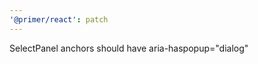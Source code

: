 ```yaml
---
'@primer/react': patch
---
```


SelectPanel anchors should have aria-haspopup="dialog"

<!-- Changed components: SelectPanel -->

